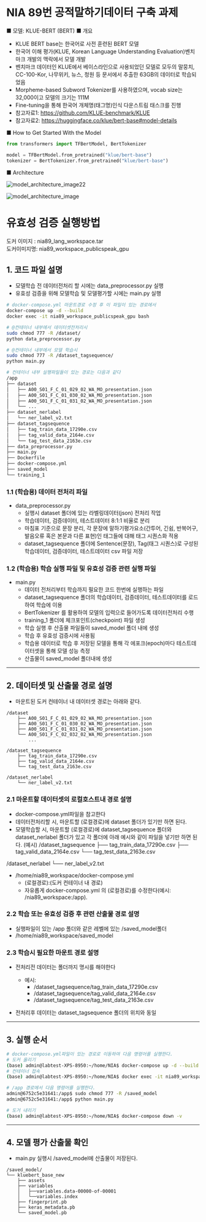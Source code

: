 # NIA 89번 공적말하기데이터 구축 과제 

■ 모델: KLUE-BERT (BERT)
■ 개요
 - KLUE BERT base는 한국어로 사전 훈련된 BERT 모델
 - 한국어 이해 평가(KLUE,  Korean Language Understanding Evaluation)벤치마크 개발의 맥락에서 모델 개발
 - 벤치마크 데이터인 KLUE에서 베이스라인으로 사용되었던 모델로 모두의 말뭉치, CC-100-Kor, 나무위키, 뉴스, 청원 등 문서에서 추출한 63GB의 데이터로 학습되었음
 - Morpheme-based Subword Tokenizer를 사용하였으며, vocab size는 32,000이고 모델의 크기는 111M
 - Fine-tuning을 통해 한국어 개체명(태그명)인식 다운스트림 태스크를 진행
 - 참고자료1: https://github.com/KLUE-benchmark/KLUE
 - 참고자료2: https://huggingface.co/klue/bert-base#model-details

■ How to Get Started With the Model
```python
from transformers import TFBertModel, BertTokenizer

model = TFBertModel.from_pretrained("klue/bert-base")
tokenizer = BertTokenizer.from_pretrained("klue/bert-base")
```

■ Architecture

![model_architecture_image22](https://github.com/kowo1001/KLUE-BERT-NER/assets/37354978/75d979b7-8d82-4136-8a7e-8730c6252b8f)

![model_architecture_image](https://github.com/kowo1001/KLUE-BERT-NER/assets/37354978/65a85c46-5abd-4a63-8520-4f0e257821d8)


# 유효성 검증 실행방법

도커 이미지 : nia89_lang_workspace.tar \
도커이미지명: nia89_workspace_publicspeak_gpu 


## 1. 코드 파일 설명
- 모델학습 전 데이터전처리 할 시에는 data_preprocessor.py 실행
- 유효성 검증을 위해 모델학습 및 모델평가할 시에는 main.py 실행

```bash
# docker-compose.yml 마운트경로 수정 후 이 파일이 있는 경로에서
docker-compose up -d --build
docker exec -it nia89_workspace_publicspeak_gpu bash

# @컨테이너 내부에서 데이터셋전처리시
sudo chmod 777 -R /dataset/
python data_preprocessor.py

# @컨테이너 내부에서 모델 학습시
sudo chmod 777 -R /dataset_tagsequence/
python main.py

# 컨테이너 내부 실행파일들이 있는 경로는 다음과 같다
/app
├── dataset
│   ├── A00_S01_F_C_01_029_02_WA_MO_presentation.json
│   ├── A00_S01_F_C_01_030_02_WA_MO_presentation.json
│   ├── A00_S01_F_C_01_031_02_WA_MO_presentation.json
│   └── ...
├── dataset_nerlabel
│   └── ner_label_v2.txt
├── dataset_tagsequence
│   ├── tag_train_data_17290e.csv
│   ├── tag_valid_data_2164e.csv
│   └── tag_test_data_2163e.csv
├── data_preprocessor.py
├── main.py
├── Dockerfile
├── docker-compose.yml
├── saved_model
└── training_1
```

### 1.1 (학습용) 데이터 전처리 파일
- data_preprocessor.py
    - 실행시 dataset 폴더에 있는 라벨링데이터(json) 전처리 작업
    - 학습데이터, 검증데이터, 테스트데이터 8:1:1 비율로 분리 
    - 마침표 기준으로 문장 분리, 각 문장에 말하기평가요소(간투어, 긴쉼, 반복어구,발음오류 혹은 본문과 다른 표현)인 태그들에 대해 태그 시퀀스화 적용
    - dataset_tagsequence 폴더에 Sentence(문장), Tag(태그 시퀀스)로 구성된 학습데이터, 검증데이터, 테스트데이터 csv 파일 저장

### 1.2 (학습용) 학습 실행 파일 및 유효성 검증 관련 실행 파일
- main.py
    - 데이터 전처리부터 학습까지 필요한 코드 한번에 실행하는 파일
    - dataset_tagsequence 폴더의 학습데이터, 검증데이터, 테스트데이터를 로드하여 학습에 이용
    - BertTokenizer 를 활용하여 모델의 입력으로 들어가도록 데이터전처리 수행
    - training_1 폴더에 체크포인트(checkpoint) 파일 생성
    - 학습 실행 후 산출물 파일들이 saved_model 폴더 내에 생성
    - 학습 후 유효성 검증시에 사용됨
    - 학습용 데이터로 학습 후 저장된 모델을 통해 각 에포크(epoch)마다 테스트데이터셋을 통해 모델 성능 측정
    - 산출물이 saved_model 폴더내에 생성

-----------------------------------------------------------------------------

## 2. 데이터셋 및 산출물 경로 설명
- 마운트된 도커 컨테이너 내 데이터셋 경로는 아래와 같다.
```
/dataset
    ├── A00_S01_F_C_01_029_02_WA_MO_presentation.json
    ├── A00_S01_F_C_01_030_02_WA_MO_presentation.json
    ├── A00_S01_F_C_01_031_02_WA_MO_presentation.json
    └── A00_S01_F_C_02_032_02_WA_MO_presentation.json
        ...

/dataset_tagsequence
    ├── tag_train_data_17290e.csv
    ├── tag_valid_data_2164e.csv
    └── tag_test_data_2163e.csv

/dataset_nerlabel
    └── ner_label_v2.txt

```

### 2.1 마운트할 데이터셋의 로컬호스트내 경로 설명
- docker-compose.yml파일을 참고한다
- 데이터전처리할 시, 마운트할 (로컬경로)에 dataset 폴더가 있기만 하면 된다. 
- 모델학습할 시, 마운트할 (로컬경로)에 dataset_tagsequence 폴더와 dataset_nerlabel 폴더가 있고 각 폴더에 아래 예시와 같이 파일을 넣기만 하면 된다. 
(예시) 
/dataset_tagsequence
    ├── tag_train_data_17290e.csv
    ├── tag_valid_data_2164e.csv
    └── tag_test_data_2163e.csv

/dataset_nerlabel
    └── ner_label_v2.txt

- /home/nia89_workspace/docker-compose.yml
    - (로컬경로):(도커 컨테이너 내 경로)
    - 자유롭게 docker-compose.yml 의 (로컬경로)를 수정한다(예시: /nia89_workspace:/app).

### 2.2 학습 또는 유효성 검증 후 관련 산출물 경로 설명
- 실행파일이 있는 /app 폴더와 같은 레벨에 있는 /saved_model폴더
- /home/nia89_workspace/saved_model

### 2.3 학습시 필요한 마운트 경로 설명
- 전처리전 데이터는 폴더까지 명시를 해야한다
    - 예시:
        - /dataset_tagsequence/tag_train_data_17290e.csv
        - /dataset_tagsequence/tag_valid_data_2164e.csv
        - /dataset_tagsequence/tag_test_data_2163e.csv

- 전처리후 데이터는 dataset_tagsequence 폴더의 위치와 동일

----------------------------------------------------------------------------- 

## 3. 실행 순서
```bash
# docker-compose.yml파일이 있는 경로로 이동하여 다음 명령어를 실행한다.
# 도커 올리기
(base) admin@labtest-XPS-8950:~/home/NIA$ docker-compose up -d --build
# 컨테이너 접속
(base) admin@labtest-XPS-8950:~/home/NIA$ docker exec -it nia89_workspace_publicspeak_gpu bash

# /app 경로에서 다음 명령어를 실행한다.
admin@6752c5e31641:/app$ sudo chmod 777 -R /saved_model
admin@6752c5e31641:/app$ python main.py

# 도거 내리기
(base) admin@labtest-XPS-8950:~/home/NIA$ docker-compose down -v
```

-----------------------------------------------------------------------------

## 4. 모델 평가 산출물 확인
- main.py 실행시 /saved_model에 산출물이 저장된다.
```
/saved_model/
└── kluebert_base_new
	├── assets
	├── variables 
	│	├──variables.data-00000-of-00001
	│	└──variables.index
	├── fingerprint.pb
	├── keras_metadata.pb
	└── saved_model.pb
```
